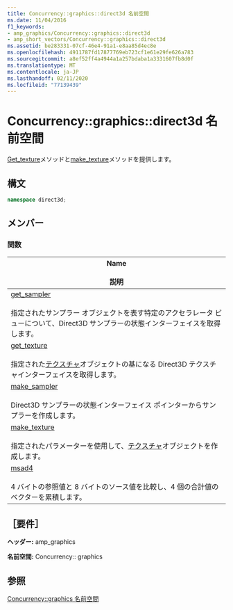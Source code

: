 ```yaml
---
title: Concurrency::graphics::direct3d 名前空間
ms.date: 11/04/2016
f1_keywords:
- amp_graphics/Concurrency::graphics::direct3d
- amp_short_vectors/Concurrency::graphics::direct3d
ms.assetid: be283331-07cf-46e4-91a1-e8aa85d4ec8e
ms.openlocfilehash: 4911787fd17877769eb723cf1e61e29fe626a783
ms.sourcegitcommit: a8ef52ff4a4944a1a257bdaba1a3331607fb8d0f
ms.translationtype: MT
ms.contentlocale: ja-JP
ms.lasthandoff: 02/11/2020
ms.locfileid: "77139439"
---
```

# <a name="concurrencygraphicsdirect3d-namespace"></a>Concurrency::graphics::direct3d 名前空間

[Get_texture](concurrency-graphics-direct3d-namespace-functions.md#get_texture)メソッドと[make_texture](concurrency-graphics-direct3d-namespace-functions.md#make_texture)メソッドを提供します。

## <a name="syntax"></a>構文

```cpp
namespace direct3d;
```

## <a name="members"></a>メンバー

### <a name="functions"></a>関数

|Name<br /><br /> 説明|
|--------------------------|
|[get_sampler](concurrency-graphics-direct3d-namespace-functions.md#get_sampler)<br /><br /> 指定されたサンプラー オブジェクトを表す特定のアクセラレータ ビューについて、Direct3D サンプラーの状態インターフェイスを取得します。|
|[get_texture](concurrency-graphics-direct3d-namespace-functions.md#get_texture)<br /><br /> 指定された[テクスチャ](texture-class.md)オブジェクトの基になる Direct3D テクスチャインターフェイスを取得します。|
|[make_sampler](concurrency-graphics-direct3d-namespace-functions.md#make_sampler)<br /><br /> Direct3D サンプラーの状態インターフェイス ポインターからサンプラーを作成します。|
|[make_texture](concurrency-graphics-direct3d-namespace-functions.md#make_texture)<br /><br /> 指定されたパラメーターを使用して、[テクスチャ](texture-class.md)オブジェクトを作成します。|
|[msad4](concurrency-graphics-direct3d-namespace-functions.md#msad4)<br /><br /> 4 バイトの参照値と 8 バイトのソース値を比較し、4 個の合計値のベクターを累積します。|

## <a name="requirements"></a>［要件］

**ヘッダー:** amp_graphics

**名前空間:** Concurrency:: graphics

## <a name="see-also"></a>参照

[Concurrency::graphics 名前空間](concurrency-graphics-namespace.md)
